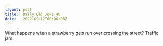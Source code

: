 ```yaml
---
layout: post
title:  Daily Dad Joke 4U
date:   2022-09-12T00:00:00Z
---
```

What happens when a strawberry gets run over crossing the street? Traffic jam.
